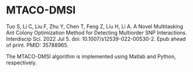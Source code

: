 # MTACO-DMSI
Tuo S, Li C, Liu F, Zhu Y, Chen T, Feng Z, Liu H, Li A. A Novel Multitasking Ant Colony Optimization Method for Detecting Multiorder SNP Interactions. Interdiscip Sci. 2022 Jul 5. doi: 10.1007/s12539-022-00530-2. Epub ahead of print. PMID: 35788965.

The MTACO-DMSI algorithm is implemented using Matlab and Python, respectively.
